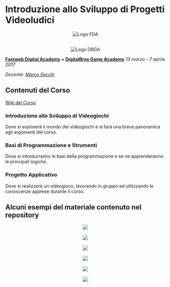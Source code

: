 # Introduzione allo Sviluppo di Progetti Videoludici

<p align="center">
<img src="https://github.com/marcosecchi/fda-2017-gamedev-base/blob/master/images/logofwda.png" alt="Logo FDA" /><br /><br />
</p>
<p align="center">
<img src="https://github.com/marcosecchi/fda-2017-gamedev-base/blob/master/images/logodbga.png" alt="Logo DBGA" />
</p>

**[Fastweb Digital Academy](https://www.fastwebdigital.academy/) + [DigitalBros Game Academy](http://www.dbgameacademy.it/)**
*13 marzo - 7 aprile 2017*

*Docente: [Marco Secchi](http://marcosecchi.it)*

## Contenuti del Corso

[Wiki del Corso](https://github.com/marcosecchi/fda-2016-gamedev-base/wiki)

### Introduzione allo Sviluppo di Videogiochi
Dove si esplorerà il mondo dei videogiochi e si farà una breve panoramica agli argomenti del corso.

### Basi di Programmazione e Strumenti
Dove si introdurranno le basi della programmazione e se ne apprenderanno le principali logiche.

### Progetto Applicativo
Dove si realizzerà un videogioco, lavorando in gruppo ed utilizzando le conoscenze apprese durante il corso.

## Alcuni esempi del materiale contenuto nel repository

<p align="center">
<img src="https://github.com/marcosecchi/fda-2017-gamedev-base/blob/master/images/screen01.png"/><br /><br />
<img src="https://github.com/marcosecchi/fda-2017-gamedev-base/blob/master/images/screen02.png"/><br /><br />
<img src="https://github.com/marcosecchi/fda-2017-gamedev-base/blob/master/images/screen03.png"/><br /><br />
<img src="https://github.com/marcosecchi/fda-2017-gamedev-base/blob/master/images/screen04.png"/><br /><br />
<img src="https://github.com/marcosecchi/fda-2017-gamedev-base/blob/master/images/screen05.png"/><br /><br />
<img src="https://github.com/marcosecchi/fda-2017-gamedev-base/blob/master/images/screen06.png"/>
</p>
